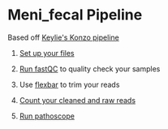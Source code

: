 # Meni_fecal Pipeline
Based off [Keylie's Konzo pipeline](https://github.com/kmgibson/EV_konzo)

1) [Set up your files](setup.md)

2) [Run fastQC](fastqc.md) to quality check your samples

3) Use [flexbar](flexbar.md) to trim your reads

4) [Count your cleaned and raw reads](countreads.md)

5) [Run pathoscope](pathoscope.md)
